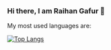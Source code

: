 ### Hi there, I am Raihan Gafur 👋

My most used languages are:

[![Top Langs](https://github-readme-stats.vercel.app/api/top-langs/?username=raihanthecooldude&layout=compact)](https://github.com/anuraghazra/github-readme-stats)

<!--
**raihanthecooldude/raihanthecooldude** is a ✨ _special_ ✨ repository because its `README.md` (this file) appears on your GitHub profile.

Here are some ideas to get you started:

- 🔭 I’m currently working on ...
- 🌱 I’m currently learning ...
- 👯 I’m looking to collaborate on ...
- 🤔 I’m looking for help with ...
- 💬 Ask me about ...
- 📫 How to reach me: ...
- 😄 Pronouns: ...
- ⚡ Fun fact: ...
-->
